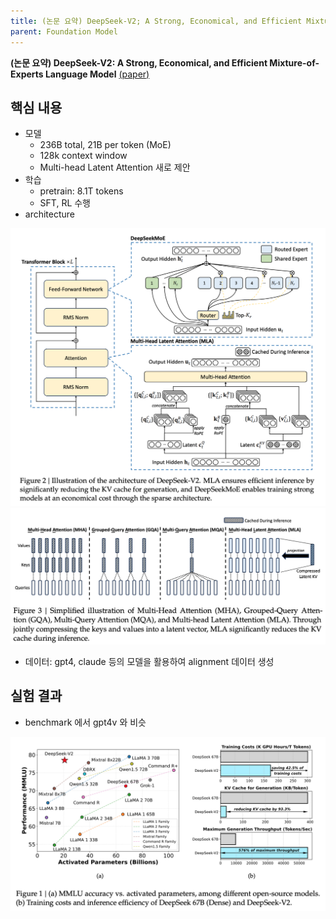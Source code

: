 ```yaml
---
title: (논문 요약) DeepSeek-V2; A Strong, Economical, and Efficient Mixture-of-Experts Language Model
parent: Foundation Model
---
```


**(논문 요약) DeepSeek-V2: A Strong, Economical, and Efficient Mixture-of-Experts Language Model** [(paper)](https://arxiv.org/pdf/2405.04434)


## 핵심 내용
- 모델
   - 236B total, 21B per token (MoE)
   - 128k context window
   - Multi-head Latent Attention 새로 제안
- 학습
   - pretrain: 8.1T tokens
   - SFT, RL 수행
- architecture  
<img src="/data/papers/deepseekv2/architecture.png" width="800" />
<img src="/data/papers/deepseekv2/attention.png" width="800" />

- 데이터: gpt4, claude 등의 모델을 활용하여 alignment 데이터 생성  

## 실험 결과
- benchmark 에서 gpt4v 와 비슷  
<img src="/data/papers/deepseekv2/result.png" width="800" />
